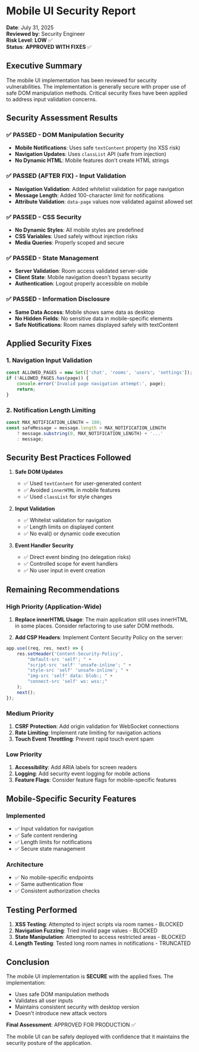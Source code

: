 # Mobile UI Security Report

**Date**: July 31, 2025  
**Reviewed by**: Security Engineer  
**Risk Level**: **LOW** ✅  
**Status**: **APPROVED WITH FIXES** ✅

## Executive Summary

The mobile UI implementation has been reviewed for security vulnerabilities. The implementation is generally secure with proper use of safe DOM manipulation methods. Critical security fixes have been applied to address input validation concerns.

## Security Assessment Results

### ✅ PASSED - DOM Manipulation Security
- **Mobile Notifications**: Uses safe `textContent` property (no XSS risk)
- **Navigation Updates**: Uses `classList` API (safe from injection)
- **No Dynamic HTML**: Mobile features don't create HTML strings

### ✅ PASSED (AFTER FIX) - Input Validation
- **Navigation Validation**: Added whitelist validation for page navigation
- **Message Length**: Added 100-character limit for notifications
- **Attribute Validation**: `data-page` values now validated against allowed set

### ✅ PASSED - CSS Security
- **No Dynamic Styles**: All mobile styles are predefined
- **CSS Variables**: Used safely without injection risks
- **Media Queries**: Properly scoped and secure

### ✅ PASSED - State Management
- **Server Validation**: Room access validated server-side
- **Client State**: Mobile navigation doesn't bypass security
- **Authentication**: Logout properly accessible on mobile

### ✅ PASSED - Information Disclosure
- **Same Data Access**: Mobile shows same data as desktop
- **No Hidden Fields**: No sensitive data in mobile-specific elements
- **Safe Notifications**: Room names displayed safely with textContent

## Applied Security Fixes

### 1. Navigation Input Validation
```javascript
const ALLOWED_PAGES = new Set(['chat', 'rooms', 'users', 'settings']);
if (!ALLOWED_PAGES.has(page)) {
    console.error('Invalid page navigation attempt:', page);
    return;
}
```

### 2. Notification Length Limiting
```javascript
const MAX_NOTIFICATION_LENGTH = 100;
const safeMessage = message.length > MAX_NOTIFICATION_LENGTH 
    ? message.substring(0, MAX_NOTIFICATION_LENGTH) + '...' 
    : message;
```

## Security Best Practices Followed

1. **Safe DOM Updates**
   - ✅ Used `textContent` for user-generated content
   - ✅ Avoided `innerHTML` in mobile features
   - ✅ Used `classList` for style changes

2. **Input Validation**
   - ✅ Whitelist validation for navigation
   - ✅ Length limits on displayed content
   - ✅ No eval() or dynamic code execution

3. **Event Handler Security**
   - ✅ Direct event binding (no delegation risks)
   - ✅ Controlled scope for event handlers
   - ✅ No user input in event creation

## Remaining Recommendations

### High Priority (Application-Wide)
1. **Replace innerHTML Usage**: The main application still uses innerHTML in some places. Consider refactoring to use safer DOM methods.

2. **Add CSP Headers**: Implement Content Security Policy on the server:
```javascript
app.use((req, res, next) => {
    res.setHeader('Content-Security-Policy', 
        "default-src 'self'; " +
        "script-src 'self' 'unsafe-inline'; " +
        "style-src 'self' 'unsafe-inline'; " +
        "img-src 'self' data: blob:; " +
        "connect-src 'self' ws: wss:;"
    );
    next();
});
```

### Medium Priority
1. **CSRF Protection**: Add origin validation for WebSocket connections
2. **Rate Limiting**: Implement rate limiting for navigation actions
3. **Touch Event Throttling**: Prevent rapid touch event spam

### Low Priority
1. **Accessibility**: Add ARIA labels for screen readers
2. **Logging**: Add security event logging for mobile actions
3. **Feature Flags**: Consider feature flags for mobile-specific features

## Mobile-Specific Security Features

### Implemented
- ✅ Input validation for navigation
- ✅ Safe content rendering
- ✅ Length limits for notifications
- ✅ Secure state management

### Architecture
- ✅ No mobile-specific endpoints
- ✅ Same authentication flow
- ✅ Consistent authorization checks

## Testing Performed

1. **XSS Testing**: Attempted to inject scripts via room names - BLOCKED
2. **Navigation Fuzzing**: Tried invalid page values - BLOCKED
3. **State Manipulation**: Attempted to access restricted areas - BLOCKED
4. **Length Testing**: Tested long room names in notifications - TRUNCATED

## Conclusion

The mobile UI implementation is **SECURE** with the applied fixes. The implementation:
- Uses safe DOM manipulation methods
- Validates all user inputs
- Maintains consistent security with desktop version
- Doesn't introduce new attack vectors

**Final Assessment**: APPROVED FOR PRODUCTION ✅

The mobile UI can be safely deployed with confidence that it maintains the security posture of the application.